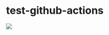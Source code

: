 # test-github-actions
![](https://github.com/dtomassi/test-github-actions/workflows/Build/badge.svg)

